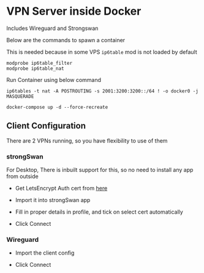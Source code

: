 # VPN Server inside Docker

Includes Wireguard and Strongswan

Below are the commands to spawn a container

This is needed because in some VPS `ip6table` mod is not loaded by default
```
modprobe ip6table_filter
modprobe ip6table_nat
```

Run Container using below command
```
ip6tables -t nat -A POSTROUTING -s 2001:3200:3200::/64 ! -o docker0 -j MASQUERADE

docker-compose up -d --force-recreate

```

## Client Configuration

There are 2 VPNs running, so you have flexibility to use of them

### strongSwan

For Desktop, There is inbuilt support for this, so no need to install any app from outside

 - Get LetsEncrypt Auth cert from [here](https://letsencrypt.org/certs/letsencryptauthorityx3.pem)

 - Import it into strongSwan app

 - Fill in proper details in profile, and tick on select cert automatically

 - Click Connect

 ### Wireguard

 - Import the client config

 - Click Connect
